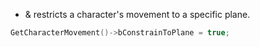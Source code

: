 - & restricts a character's movement to a specific plane.
```cpp
GetCharacterMovement()->bConstrainToPlane = true;
```
